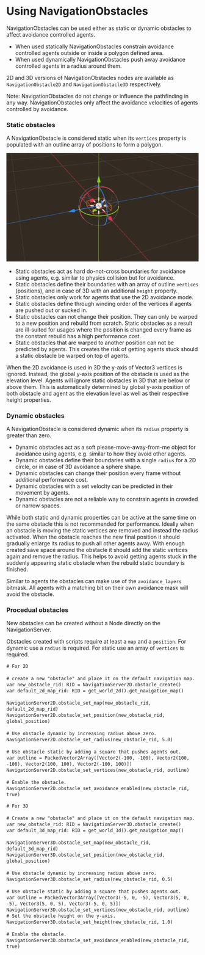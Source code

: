 
# Using NavigationObstacles

NavigationObstacles can be used either as static or dynamic obstacles to affect avoidance controlled agents.

- When used statically NavigationObstacles constrain avoidance controlled agents outside or inside a polygon defined area.
- When used dynamically NavigationObstacles push away avoidance controlled agents in a radius around them.

2D and 3D versions of NavigationObstacles nodes are available as `NavigationObstacle2D` and `NavigationObstacle3D`  respectively.

Note: NavigationObstacles do not change or influence the pathfinding in any way.
NavigationObstacles only affect the avoidance velocities of agents controlled by avoidance.

### Static obstacles

A NavigationObstacle is considered static when its `vertices` property is populated with an
outline array of positions to form a polygon.

![](img/nav_static_obstacle_build.gif)

- Static obstacles act as hard do-not-cross boundaries for avoidance using agents, e.g.
  similar to physics collision but for avoidance.
- Static obstacles define their boundaries with an array of outline `vertices` (positions),
  and in case of 3D with an additional `height` property.
- Static obstacles only work for agents that use the 2D avoidance mode.
- Static obstacles define through winding order of the vertices if agents are pushed out or sucked in.
- Static obstacles can not change their position. They can only be warped to a new position and rebuild
  from scratch. Static obstacles as a result are ill-suited for usages where the position is changed every
  frame as the constant rebuild has a high performance cost.
- Static obstacles that are warped to another position can not be predicted by agents. This creates the
  risk of getting agents stuck should a static obstacle be warped on top of agents.

When the 2D avoidance is used in 3D the y-axis of Vector3 vertices is ignored. Instead, the
global y-axis position of the obstacle is used as the elevation level. Agents will ignore
static obstacles in 3D that are below or above them. This is automatically determined by
global y-axis position of both obstacle and agent as the elevation level as well as their
respective height properties.

### Dynamic obstacles

A NavigationObstacle is considered dynamic when its `radius` property is greater than zero.

- Dynamic obstacles act as a soft please-move-away-from-me object for avoidance using agents, e.g. similar to how they avoid other agents.
- Dynamic obstacles define their boundaries with a single `radius` for a 2D circle, or in case of 3D avoidance a sphere shape.
- Dynamic obstacles can change their position every frame without additional performance cost.
- Dynamic obstacles with a set velocity can be predicted in their movement by agents.
- Dynamic obstacles are not a reliable way to constrain agents in crowded or narrow spaces.

While both static and dynamic properties can be active at the same time on the same obstacle this is not recommended for performance.
Ideally when an obstacle is moving the static vertices are removed and instead the radius activated.
When the obstacle reaches the new final position it should gradually enlarge its radius to push all
other agents away. With enough created save space around the obstacle it should add the static
vertices again and remove the radius. This helps to avoid getting agents stuck in the suddenly
appearing static obstacle when the rebuild static boundary is finished.

Similar to agents the obstacles can make use of the `avoidance_layers` bitmask.
All agents with a matching bit on their own avoidance mask will avoid the obstacle.

### Procedual obstacles

New obstacles can be created without a Node directly on the NavigationServer.

Obstacles created with scripts require at least a `map` and a `position`.
For dynamic use a `radius` is required.
For static use an array of `vertices` is required.

```
# For 2D

# create a new "obstacle" and place it on the default navigation map.
var new_obstacle_rid: RID = NavigationServer2D.obstacle_create()
var default_2d_map_rid: RID = get_world_2d().get_navigation_map()

NavigationServer2D.obstacle_set_map(new_obstacle_rid, default_2d_map_rid)
NavigationServer2D.obstacle_set_position(new_obstacle_rid, global_position)

# Use obstacle dynamic by increasing radius above zero.
NavigationServer2D.obstacle_set_radius(new_obstacle_rid, 5.0)

# Use obstacle static by adding a square that pushes agents out.
var outline = PackedVector2Array([Vector2(-100, -100), Vector2(100, -100), Vector2(100, 100), Vector2(-100, 100)])
NavigationServer2D.obstacle_set_vertices(new_obstacle_rid, outline)

# Enable the obstacle.
NavigationServer2D.obstacle_set_avoidance_enabled(new_obstacle_rid, true)
```

```
# For 3D

# Create a new "obstacle" and place it on the default navigation map.
var new_obstacle_rid: RID = NavigationServer3D.obstacle_create()
var default_3d_map_rid: RID = get_world_3d().get_navigation_map()

NavigationServer3D.obstacle_set_map(new_obstacle_rid, default_3d_map_rid)
NavigationServer3D.obstacle_set_position(new_obstacle_rid, global_position)

# Use obstacle dynamic by increasing radius above zero.
NavigationServer3D.obstacle_set_radius(new_obstacle_rid, 0.5)

# Use obstacle static by adding a square that pushes agents out.
var outline = PackedVector3Array([Vector3(-5, 0, -5), Vector3(5, 0, -5), Vector3(5, 0, 5), Vector3(-5, 0, 5)])
NavigationServer3D.obstacle_set_vertices(new_obstacle_rid, outline)
# Set the obstacle height on the y-axis.
NavigationServer3D.obstacle_set_height(new_obstacle_rid, 1.0)

# Enable the obstacle.
NavigationServer3D.obstacle_set_avoidance_enabled(new_obstacle_rid, true)
```

